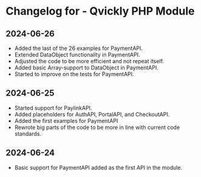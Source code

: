 # Changelog for - Qvickly PHP Module

## 2024-06-26
* Added the last of the 26 examples for PaymentAPI.
* Extended DataObject functionality in PaymentAPI.
* Adjusted the code to be more efficient and not repeat itself.
* Added basic Array-support to DataObject in PaymentAPI.
* Started to improve on the tests for PaymentAPI.

## 2024-06-25
* Started support for PaylinkAPI.
* Added placeholders for AuthAPI, PortalAPI, and CheckoutAPI.
* Added the first examples for PaymentAPI
* Rewrote big parts of the code to be more in line with current code standards.

## 2024-06-24
* Basic support for PaymentAPI added as the first API in the module.